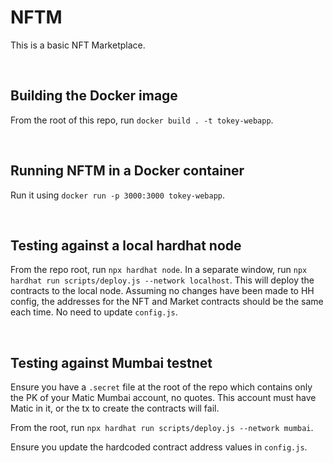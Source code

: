 # NFTM

This is a basic NFT Marketplace.

<br>

## Building the Docker image

From the root of this repo, run `docker build . -t tokey-webapp`.

<br>

## Running NFTM in a Docker container

Run it using `docker run -p 3000:3000 tokey-webapp`.

<br>

## Testing against a local hardhat node

From the repo root, run `npx hardhat node`.
In a separate window, run `npx hardhat run scripts/deploy.js --network localhost`. This will deploy the contracts to the local node. Assuming no changes have been made to HH config, the addresses for the NFT and Market contracts should be the same each time. No need to update `config.js`.

<br>

## Testing against Mumbai testnet

Ensure you have a `.secret` file at the root of the repo which contains only the PK of your Matic Mumbai account, no quotes. This account must have Matic in it, or the tx to create the contracts will fail.

From the root, run `npx hardhat run scripts/deploy.js --network mumbai`.

Ensure you update the hardcoded contract address values in `config.js`.
